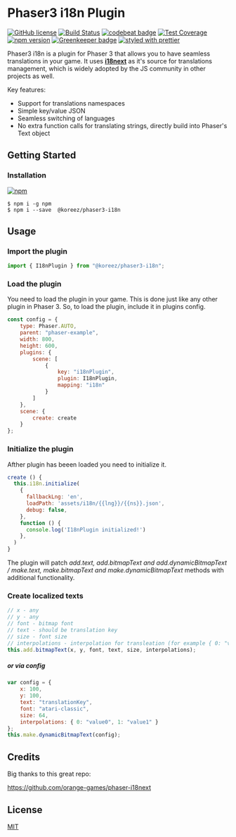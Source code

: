 # Phaser3 i18n Plugin

[![GitHub license](https://img.shields.io/badge/license-MIT-green.svg)](https://github.com/RobotlegsJS/RobotlegsJS/blob/master/LICENSE)
[![Build Status](https://secure.travis-ci.org/koreezgames/phaser3-i18n-plugin.svg?branch=master)](https://travis-ci.org/koreezgames/phaser3-i18n-plugin)
[![codebeat badge](https://codebeat.co/badges/753f25dc-b8b8-4b55-9559-2bdc00b070e1)](https://codebeat.co/projects/github-com-koreezgames-phaser-i18next-master)
[![Test Coverage](https://api.codeclimate.com/v1/badges/63e0c72189fa97ca55db/test_coverage)](https://codeclimate.com/github/koreezgames/phaser3-i18n-plugin/test_coverage)
[![npm version](https://badge.fury.io/js/%40koreez%2Fphaser3-i18n.svg)](https://badge.fury.io/js/%40koreez%2Fphaser3-i18n)
[![Greenkeeper badge](https://badges.greenkeeper.io/koreezgames/phaser3-i18n-plugin.svg)](https://greenkeeper.io/)
[![styled with prettier](https://img.shields.io/badge/styled_with-prettier-ff69b4.svg)](https://github.com/prettier/prettier)

Phaser3 i18n is a plugin for Phaser 3 that allows you to have seamless translations in your game. It uses **[i18next](https://github.com/i18next/i18next)** as it's source for translations management, which is widely adopted by the JS community in other projects as well.

Key features:

-   Support for translations namespaces
-   Simple key/value JSON
-   Seamless switching of languages
-   No extra function calls for translating strings, directly build into Phaser's Text object

## Getting Started

### Installation

[![npm](https://img.shields.io/npm/dt/@koreez/phaser3-i18n.svg)](https://www.npmjs.com/package/@koreez/phaser3-i18n)

```shell
$ npm i -g npm
$ npm i --save  @koreez/phaser3-i18n
```

## Usage

### Import the plugin

```javascript
import { I18nPlugin } from "@koreez/phaser3-i18n";
```

### Load the plugin

You need to load the plugin in your game. This is done just like any other plugin in Phaser 3.
So, to load the plugin, include it in plugins config.

```javascript
const config = {
    type: Phaser.AUTO,
    parent: "phaser-example",
    width: 800,
    height: 600,
    plugins: {
        scene: [
            {
                key: "i18nPlugin",
                plugin: I18nPlugin,
                mapping: "i18n"
            }
        ]
    },
    scene: {
        create: create
    }
};
```

### Initialize the plugin

Afther plugin has beeen loaded you need to initialize it.

```javascript
create () {
  this.i18n.initialize(
    {
      fallbackLng: 'en',
      loadPath: 'assets/i18n/{{lng}}/{{ns}}.json',
      debug: false,
    },
    function () {
      console.log('I18nPlugin initialized!')
    },
  )
}
```

The plugin will patch _add.text, add.bitmapText and add.dynamicBitmapText / make.text, make.bitmapText and make.dynamicBitmapText_ methods with additional functionality.

### Create localized texts

```javascript
// x - any
// y - any
// font - bitmap font
// text - should be translation key
// size - font size
// interpolations - interpolation for transleation (for example { 0: "value0", 1: "value1" }), note this is not required parametr
this.add.bitmapText(x, y, font, text, size, interpolations);
```

##### **_or via config_**

```javascript
var config = {
    x: 100,
    y: 100,
    text: "translationKey",
    font: "atari-classic",
    size: 64,
    interpolations: { 0: "value0", 1: "value1" }
};
this.make.dynamicBitmapText(config);
```

## Credits

Big thanks to this great repo:

https://github.com/orange-games/phaser-i18next

## License

[MIT](LICENSE)
